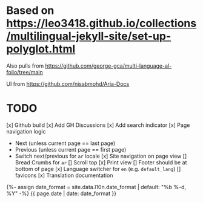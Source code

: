 # Based on https://leo3418.github.io/collections/multilingual-jekyll-site/set-up-polyglot.html

Also pulls from https://github.com/george-gca/multi-language-al-folio/tree/main

UI from https://github.com/nisabmohd/Aria-Docs

# TODO

[x] Github build
[x] Add GH Discussions
[x] Add search indicator
[x] Page navigation logic
  - Next (unless current page == last page)
  - Previous (unless current page == first page)
  - Switch next/previous for `ar` locale
[x] Site navigation on page view
[] Bread Crumbs for `ar`
[] Scroll top
[x] Print view
[] Footer should be at bottom of page
[x] Language switcher for `en` (e.g. `default_lang`)
[] favicons
[x] Translation documentation


<!-- https://leo3418.github.io/collections/multilingual-jekyll-site/localize-date-format.html -->
{%- assign date_format = site.data.l10n.date_format | default: "%b %-d, %Y" -%}
{{ page.date | date: date_format }}
